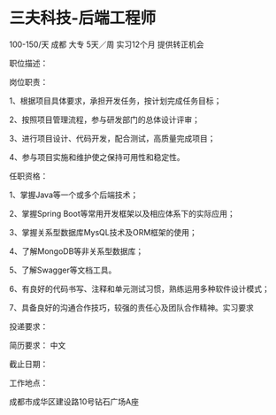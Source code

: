 # 三夫科技-后端工程师

100-150/天 成都 大专 5天／周 实习12个月 提供转正机会

职位描述：



岗位职责：

1、根据项目具体要求，承担开发任务，按计划完成任务目标；

2、按照项目管理流程，参与研发部门的总体设计评审；

3、进行项目设计、代码开发，配合测试，高质量完成项目；

4、参与项目实施和维护使之保持可用性和稳定性。

任职资格：

1、掌握Java等一个或多个后端技术；

2、掌握Spring Boot等常用开发框架以及相应体系下的实际应用；

3、掌握关系型数据库MysQL技术及ORM框架的使用；

4、了解MongoDB等非关系型数据库；

5、了解Swagger等文档工具。

6、有良好的代码书写、注释和单元测试习惯，熟练运用多种软件设计模式；

7、具备良好的沟通合作技巧，较强的责任心及团队合作精神。实习要求



投递要求：

简历要求： 中文

截止日期：

工作地点：

成都市成华区建设路10号钻石广场A座